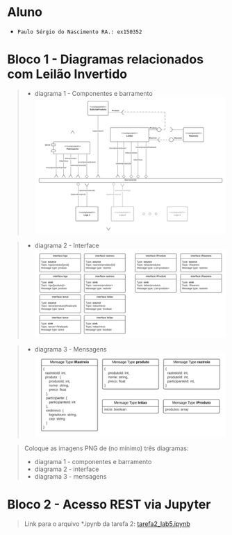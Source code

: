 # Aluno
* `Paulo Sérgio do Nascimento RA.: ex150352`

# Bloco 1 - Diagramas relacionados com Leilão Invertido
>* diagrama 1 - Componentes e barramento
![Componentes e Barramento](images/diagrama_lab5.png)

>* diagrama 2 - Interface
![Interface](images/diagrama_lab5_interfaces.png)

>* diagrama 3 - Mensagens
![Mensagens](images/diagrama_lab5_mensagens.png)

> Coloque as imagens PNG de (no mínimo) três diagramas:
> * diagrama 1 - componentes e barramento
> * diagrama 2 - interface
> * diagrama 3 - mensagens

# Bloco 2 - Acesso REST via Jupyter
> Link para o arquivo *.ipynb da tarefa 2: [tarefa2_lab5.ipynb](https://github.com/paulobazooka/component2learn/blob/master/labs/2021/05-services/solucoes/PauloSergioNascimento/notebook/tarefa2_lab5.ipynb) 
